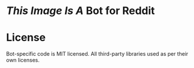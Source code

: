 # _This Image Is A_ Bot for Reddit

# License
Bot-specific code is MIT licensed. All third-party libraries used as per their own licenses.
